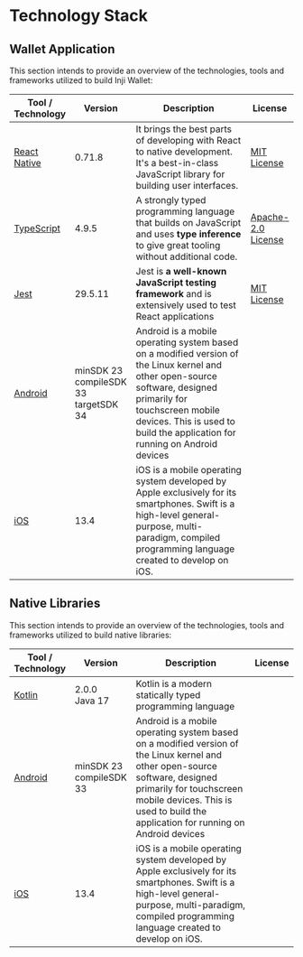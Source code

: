 # Technology Stack

## Wallet Application

This section intends to provide an overview of the technologies, tools and frameworks utilized to build Inji Wallet:

<table>
<thead><tr><th>Tool / Technology</th><th>Version</th><th width="603">Description</th><th>License</th></tr></thead>
<tbody>
<tr><td><a href="https://reactnative.dev/">React Native</a></td><td>0.71.8</td><td>It brings the best parts of developing with React to native development. It's a best-in-class JavaScript library for building user interfaces.</td><td><a href="https://github.com/facebook/react/blob/main/LICENSE">MIT License</a></td></tr>
<tr><td><a href="https://www.typescriptlang.org/">TypeScript</a></td><td>4.9.5</td><td>A strongly typed programming language that builds on JavaScript and uses <strong>type inference</strong> to give great tooling without additional code.</td><td><a href="https://www.apache.org/licenses/LICENSE-2.0">Apache-2.0 License</a></td></tr>
<tr><td><a href="https://jestjs.io/docs/tutorial-react">Jest</a></td><td>29.5.11</td><td>Jest is <strong>a well-known JavaScript testing framework</strong> and is extensively used to test React applications</td><td><a href="https://github.com/facebook/react/blob/main/LICENSE">MIT License</a></td></tr>
<tr><td><a href="https://developer.android.com/">Android</a></td><td>minSDK 23 <br>compileSDK 33 <br>targetSDK 34</td><td>Android is a mobile operating system based on a modified version of the Linux kernel and other open-source software, designed primarily for touchscreen mobile devices. This is used to build the application for running on Android devices</td><td></td></tr>
<tr><td><a href="https://developer.apple.com/ios/">iOS</a></td><td>13.4</td><td>iOS is a mobile operating system developed by Apple exclusively for its smartphones. Swift is a high-level general-purpose, multi-paradigm, compiled programming language created to develop on iOS.</td><td></td></tr>
</tbody>
</table>

## Native Libraries

This section intends to provide an overview of the technologies, tools and frameworks utilized to build native libraries:

<table>
<thead><tr><th>Tool / Technology</th><th>Version</th><th width="603">Description</th><th>License</th></tr></thead>
<tbody>
<tr><td><a href="https://kotlinlang.org/">Kotlin</a></td><td>2.0.0 <br> Java 17</td><td>Kotlin is a modern statically typed programming language</td><td></td></tr>
<tr><td><a href="https://developer.android.com/">Android</a></td><td>minSDK 23 <br>compileSDK 33</td><td>Android is a mobile operating system based on a modified version of the Linux kernel and other open-source software, designed primarily for touchscreen mobile devices. This is used to build the application for running on Android devices</td><td></td></tr>
<tr><td><a href="https://developer.apple.com/ios/">iOS</a></td><td>13.4</td><td>iOS is a mobile operating system developed by Apple exclusively for its smartphones. Swift is a high-level general-purpose, multi-paradigm, compiled programming language created to develop on iOS.</td><td></td></tr>
</tbody>
</table>